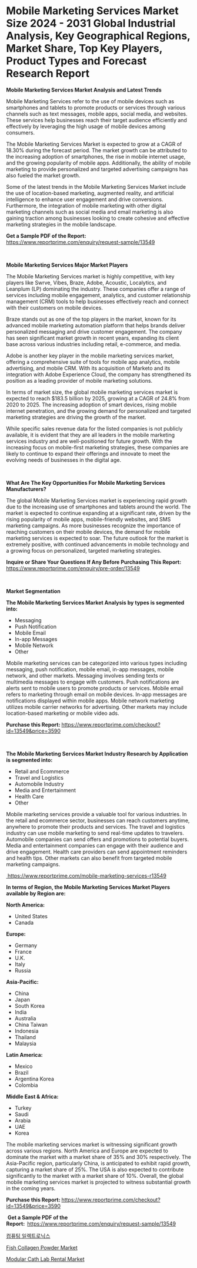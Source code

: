 <p><h1>Mobile Marketing Services Market Size 2024 - 2031 Global Industrial Analysis, Key Geographical Regions, Market Share, Top Key Players, Product Types and Forecast Research Report</h1></p><p><strong>Mobile Marketing Services Market Analysis and Latest Trends</strong></p>
<p><p>Mobile Marketing Services refer to the use of mobile devices such as smartphones and tablets to promote products or services through various channels such as text messages, mobile apps, social media, and websites. These services help businesses reach their target audience efficiently and effectively by leveraging the high usage of mobile devices among consumers.</p><p>The Mobile Marketing Services Market is expected to grow at a CAGR of 18.30% during the forecast period. The market growth can be attributed to the increasing adoption of smartphones, the rise in mobile internet usage, and the growing popularity of mobile apps. Additionally, the ability of mobile marketing to provide personalized and targeted advertising campaigns has also fueled the market growth.</p><p>Some of the latest trends in the Mobile Marketing Services Market include the use of location-based marketing, augmented reality, and artificial intelligence to enhance user engagement and drive conversions. Furthermore, the integration of mobile marketing with other digital marketing channels such as social media and email marketing is also gaining traction among businesses looking to create cohesive and effective marketing strategies in the mobile landscape.</p></p>
<p><strong>Get a Sample PDF of the Report:&nbsp;</strong> <a href="https://www.reportprime.com/enquiry/request-sample/13549">https://www.reportprime.com/enquiry/request-sample/13549</a></p>
<p>&nbsp;</p>
<p><strong>Mobile Marketing Services Major Market Players</strong></p>
<p><p>The Mobile Marketing Services market is highly competitive, with key players like Swrve, Vibes, Braze, Adobe, Acoustic, Localytics, and Leanplum (LP) dominating the industry. These companies offer a range of services including mobile engagement, analytics, and customer relationship management (CRM) tools to help businesses effectively reach and connect with their customers on mobile devices.</p><p>Braze stands out as one of the top players in the market, known for its advanced mobile marketing automation platform that helps brands deliver personalized messaging and drive customer engagement. The company has seen significant market growth in recent years, expanding its client base across various industries including retail, e-commerce, and media.</p><p>Adobe is another key player in the mobile marketing services market, offering a comprehensive suite of tools for mobile app analytics, mobile advertising, and mobile CRM. With its acquisition of Marketo and its integration with Adobe Experience Cloud, the company has strengthened its position as a leading provider of mobile marketing solutions.</p><p>In terms of market size, the global mobile marketing services market is expected to reach $183.5 billion by 2025, growing at a CAGR of 24.8% from 2020 to 2025. The increasing adoption of smart devices, rising mobile internet penetration, and the growing demand for personalized and targeted marketing strategies are driving the growth of the market.</p><p>While specific sales revenue data for the listed companies is not publicly available, it is evident that they are all leaders in the mobile marketing services industry and are well-positioned for future growth. With the increasing focus on mobile-first marketing strategies, these companies are likely to continue to expand their offerings and innovate to meet the evolving needs of businesses in the digital age.</p></p>
<p>&nbsp;</p>
<p><strong>What Are The Key Opportunities For Mobile Marketing Services Manufacturers?</strong></p>
<p><p>The global Mobile Marketing Services market is experiencing rapid growth due to the increasing use of smartphones and tablets around the world. The market is expected to continue expanding at a significant rate, driven by the rising popularity of mobile apps, mobile-friendly websites, and SMS marketing campaigns. As more businesses recognize the importance of reaching customers on their mobile devices, the demand for mobile marketing services is expected to soar. The future outlook for the market is extremely positive, with continued advancements in mobile technology and a growing focus on personalized, targeted marketing strategies.</p></p>
<p><strong>Inquire or Share Your Questions If Any Before Purchasing This Report:</strong> <a href="https://www.reportprime.com/enquiry/pre-order/13549">https://www.reportprime.com/enquiry/pre-order/13549</a></p>
<p>&nbsp;</p>
<p><strong>Market Segmentation</strong></p>
<p><strong>The Mobile Marketing Services Market Analysis by types is segmented into:</strong></p>
<p><ul><li>Messaging</li><li>Push Notification</li><li>Mobile Email</li><li>In-app Messages</li><li>Mobile Network</li><li>Other</li></ul></p>
<p><p>Mobile marketing services can be categorized into various types including messaging, push notification, mobile email, in-app messages, mobile network, and other markets. Messaging involves sending texts or multimedia messages to engage with customers. Push notifications are alerts sent to mobile users to promote products or services. Mobile email refers to marketing through email on mobile devices. In-app messages are notifications displayed within mobile apps. Mobile network marketing utilizes mobile carrier networks for advertising. Other markets may include location-based marketing or mobile video ads.</p></p>
<p><strong>Purchase this Report:&nbsp;</strong><a href="https://www.reportprime.com/checkout?id=13549&price=3590">https://www.reportprime.com/checkout?id=13549&price=3590</a></p>
<p>&nbsp;</p>
<p><strong>The Mobile Marketing Services Market Industry Research by Application is segmented into:</strong></p>
<p><ul><li>Retail and Ecommerce</li><li>Travel and Logistics</li><li>Automobile Industry</li><li>Media and Entertainment</li><li>Health Care</li><li>Other</li></ul></p>
<p><p>Mobile marketing services provide a valuable tool for various industries. In the retail and ecommerce sector, businesses can reach customers anytime, anywhere to promote their products and services. The travel and logistics industry can use mobile marketing to send real-time updates to travelers. Automobile companies can send offers and promotions to potential buyers. Media and entertainment companies can engage with their audience and drive engagement. Health care providers can send appointment reminders and health tips. Other markets can also benefit from targeted mobile marketing campaigns.</p></p>
<p><a href="https://www.reportprime.com/mobile-marketing-services-r13549">&nbsp;https://www.reportprime.com/mobile-marketing-services-r13549</a></p>
<p><strong>In terms of Region, the Mobile Marketing Services Market Players available by Region are:</strong></p>
<p>
    <p> <strong> North America: </strong>
        <ul>
            <li>United States</li>
            <li>Canada</li>
        </ul>
        </p> 
    <p> <strong> Europe: </strong>
        <ul>
            <li>Germany</li>
            <li>France</li>
            <li>U.K.</li>
            <li>Italy</li>
            <li>Russia</li>
        </ul>
        </p> 
    <p> <strong> Asia-Pacific: </strong>
        <ul>
            <li>China</li>
            <li>Japan</li>
            <li>South Korea</li>
            <li>India</li>
            <li>Australia</li>
            <li>China Taiwan</li>
            <li>Indonesia</li>
            <li>Thailand</li>
            <li>Malaysia</li>
        </ul>
        </p> 
    <p> <strong> Latin America: </strong>
        <ul>
            <li>Mexico</li>
            <li>Brazil</li>
            <li>Argentina Korea</li>
            <li>Colombia</li>
        </ul>
        </p> 
    <p> <strong> Middle East & Africa: </strong>
        <ul>
            <li>Turkey</li>
            <li>Saudi</li>
            <li>Arabia</li>
            <li>UAE</li>
            <li>Korea</li>
        </ul>
    </p>
    </p>
<p><p>The mobile marketing services market is witnessing significant growth across various regions. North America and Europe are expected to dominate the market with a market share of 35% and 30% respectively. The Asia-Pacific region, particularly China, is anticipated to exhibit rapid growth, capturing a market share of 25%. The USA is also expected to contribute significantly to the market with a market share of 10%. Overall, the global mobile marketing services market is projected to witness substantial growth in the coming years.</p></p>
<p><strong>Purchase this Report: </strong><a href="https://www.reportprime.com/checkout?id=13549&price=3590">https://www.reportprime.com/checkout?id=13549&price=3590</a></p>
<p>&nbsp;<strong>Get a Sample PDF of the Report:&nbsp;&nbsp;</strong><a href="https://www.reportprime.com/enquiry/request-sample/13549">https://www.reportprime.com/enquiry/request-sample/13549</a></p>
<p><strong></strong></p>
<p><p><a href="https://github.com/sougarounis/Market-Research-Report-List-4/blob/main/535326174912.md">컴퓨팅 일렉트로닉스</a></p><p><a href="https://issuu.com/reportprime-2/docs/fish-collagen-powder-market-size-2030.pptx">Fish Collagen Powder Market</a></p><p><a href="https://view.publitas.com/reportprime-1/modular-cath-lab-rental-market-furnishes-information-on-market-share-market-trends-and-market-growth/">Modular Cath Lab Rental Market</a></p></p>